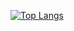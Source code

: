 [![Top Langs](https://github-readme-stats.vercel.app/api/top-langs/?username=nathancheshire&layout=compact)](https://github.com/anuraghazra/github-readme-stats)
